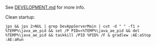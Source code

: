See [DEVELOPMENT.md](docs/DEVELOPMENT.md) for more info.


Clean startup:
```shell
jps && jps 2>NUL | grep DevAppServerMain | cut -d " " -f1 > %TEMP%\java_ae_pid && set /P PID=<%TEMP%\java_ae_pid && del %TEMP%\java_ae_pid && taskkill /PID %PID% /F & gradlew :AE:aStop :AE:aRun
```
